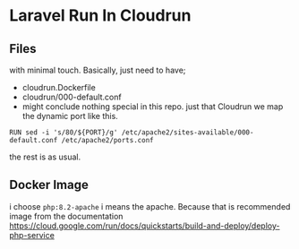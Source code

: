 # Laravel Run In Cloudrun

## Files
with minimal touch. Basically, just need to have;

* cloudrun.Dockerfile
* cloudrun/000-default.conf
* might conclude nothing special in this repo. just that Cloudrun we map the dynamic port like this.

`RUN sed -i 's/80/${PORT}/g' /etc/apache2/sites-available/000-default.conf /etc/apache2/ports.conf`

the rest is as usual.

## Docker Image
i choose `php:8.2-apache` i means the apache. Because that is recommended image from the documentation
https://cloud.google.com/run/docs/quickstarts/build-and-deploy/deploy-php-service


